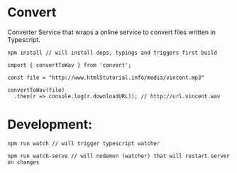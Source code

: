 # Convert

Converter Service that wraps a online service to convert files
written in Typescript.

```
npm install // will install deps, typings and triggers first build 
```

```
import { convertToWav } from 'convert';

const file = "http://www.html5tutorial.info/media/vincent.mp3"

convertToWav(file)
  .then(r => console.log(r.downloadURL)); // http://url.vincent.wav

```

# Development:
```
npm run watch // will trigger typescript watcher 
```
```
npm run watch-serve // will nodemon (watcher) that will restart server on changes 
```


